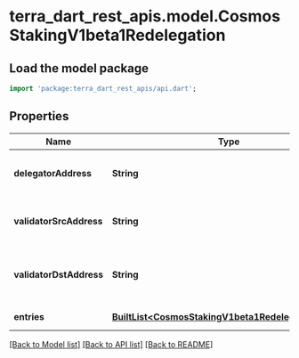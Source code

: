 # terra_dart_rest_apis.model.CosmosStakingV1beta1Redelegation

## Load the model package
```dart
import 'package:terra_dart_rest_apis/api.dart';
```

## Properties
Name | Type | Description | Notes
------------ | ------------- | ------------- | -------------
**delegatorAddress** | **String** | delegator_address is the bech32-encoded address of the delegator. | [optional] 
**validatorSrcAddress** | **String** | validator_src_address is the validator redelegation source operator address. | [optional] 
**validatorDstAddress** | **String** | validator_dst_address is the validator redelegation destination operator address. | [optional] 
**entries** | [**BuiltList&lt;CosmosStakingV1beta1RedelegationEntry&gt;**](CosmosStakingV1beta1RedelegationEntry.md) | entries are the redelegation entries. | [optional] 

[[Back to Model list]](../README.md#documentation-for-models) [[Back to API list]](../README.md#documentation-for-api-endpoints) [[Back to README]](../README.md)


